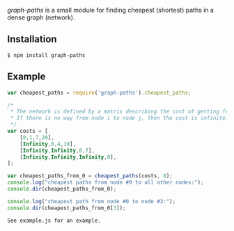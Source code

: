 _graph-paths_ is a small module for finding cheapest (shortest) paths in a dense graph (network).

## Installation

    $ npm install graph-paths

## Example
```javascript
var cheapest_paths = require('graph-paths').cheapest_paths;

/*
 * The network is defined by a matrix describing the cost of getting from node i to node j.
 * If there is no way from node i to node j, then the cost is infinite.
 */
var costs = [
    [0,1,7,20],
    [Infinity,0,4,19],
    [Infinity,Infinity,0,7],
    [Infinity,Infinity,Infinity,0],
];

var cheapest_paths_from_0 = cheapest_paths(costs, 0);
console.log("cheapest paths from node #0 to all other nodes:");
console.dir(cheapest_paths_from_0); 

console.log("cheapest path from node #0 to node #3:");
console.dir(cheapest_paths_from_0[3]); 
```

    
    See example.js for an example.
    